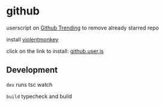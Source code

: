 # github

userscript on [Github Trending](https://github.com/trending) to remove already starred repo

install [violentmonkey](https://violentmonkey.github.io/get-it/#webextension-compatible-browsers)

click on the link to install: [github.user.js](src/github.user.js?raw=1)

## Development

`dev` runs tsc watch

`build` typecheck and build
